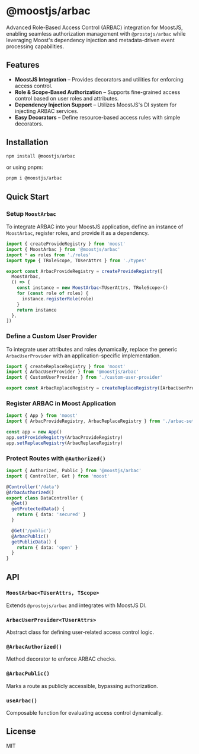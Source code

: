 # @moostjs/arbac

Advanced Role-Based Access Control (ARBAC) integration for MoostJS, enabling seamless authorization management with `@prostojs/arbac` while leveraging Moost's dependency injection and metadata-driven event processing capabilities.

## Features

- **MoostJS Integration** – Provides decorators and utilities for enforcing access control.
- **Role & Scope-Based Authorization** – Supports fine-grained access control based on user roles and attributes.
- **Dependency Injection Support** – Utilizes MoostJS's DI system for injecting ARBAC services.
- **Easy Decorators** – Define resource-based access rules with simple decorators.

## Installation

```sh
npm install @moostjs/arbac
```

or using pnpm:

```sh
pnpm i @moostjs/arbac
```

## Quick Start

### Setup `MoostArbac`

To integrate ARBAC into your MoostJS application, define an instance of `MoostArbac`, register roles, and provide it as a dependency.

```typescript
import { createProvideRegistry } from 'moost'
import { MoostArbac } from '@moostjs/arbac'
import * as roles from './roles'
import type { TRoleScope, TUserAttrs } from './types'

export const ArbacProvideRegistry = createProvideRegistry([
  MoostArbac,
  () => {
    const instance = new MoostArbac<TUserAttrs, TRoleScope>()
    for (const role of roles) {
      instance.registerRole(role)
    }
    return instance
  },
])
```

### Define a Custom User Provider

To integrate user attributes and roles dynamically, replace the generic `ArbacUserProvider` with an application-specific implementation.

```typescript
import { createReplaceRegistry } from 'moost'
import { ArbacUserProvider } from '@moostjs/arbac'
import { CustomUserProvider } from './custom-user-provider'

export const ArbacReplaceRegistry = createReplaceRegistry([ArbacUserProvider, CustomUserProvider])
```

### Register ARBAC in Moost Application

```typescript
import { App } from 'moost'
import { ArbacProvideRegistry, ArbacReplaceRegistry } from './arbac-setup'

const app = new App()
app.setProvideRegistry(ArbacProvideRegistry)
app.setReplaceRegistry(ArbacReplaceRegistry)
```

### Protect Routes with `@Authorized()`

```typescript
import { Authorized, Public } from '@moostjs/arbac'
import { Controller, Get } from 'moost'

@Controller('/data')
@ArbacAuthorized()
export class DataController {
  @Get()
  getProtectedData() {
    return { data: 'secured' }
  }

  @Get('/public')
  @ArbacPublic()
  getPublicData() {
    return { data: 'open' }
  }
}
```

## API

### `MoostArbac<TUserAttrs, TScope>`

Extends `@prostojs/arbac` and integrates with MoostJS DI.

### `ArbacUserProvider<TUserAttrs>`

Abstract class for defining user-related access control logic.

### `@ArbacAuthorized()`

Method decorator to enforce ARBAC checks.

### `@ArbacPublic()`

Marks a route as publicly accessible, bypassing authorization.

### `useArbac()`

Composable function for evaluating access control dynamically.

## License

MIT
